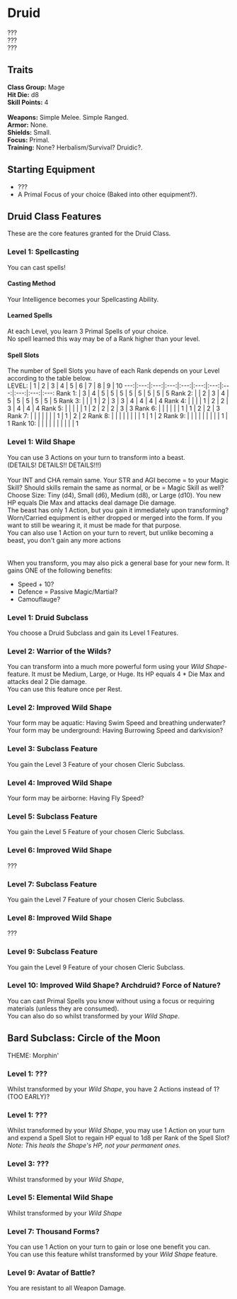 # Druid
??? <br>
??? <br>
??? <br>

## Traits
**Class Group:** Mage <br>
**Hit Die:** d8 <br>
**Skill Points:** 4 <br>
<br>
**Weapons:** Simple Melee. Simple Ranged. <br>
**Armor:** None. <br>
**Shields:** Small. <br>
**Focus:** Primal. <br>
**Training:** None? Herbalism/Survival? Druidic?. <br>

## Starting Equipment
+ ???
+ A Primal Focus of your choice (Baked into other equipment?).

## Druid Class Features
These are the core features granted for the Druid Class.

### Level 1: Spellcasting
You can cast spells!
#### Casting Method
Your Intelligence becomes your Spellcasting Ability.
#### Learned Spells
At each Level, you learn 3 Primal Spells of your choice. <br>
No spell learned this way may be of a Rank higher than your level.
#### Spell Slots
The number of Spell Slots you have of each Rank depends on your Level according to the table below. <br>
LEVEL: | 1 | 2 | 3 | 4 | 5 | 6 | 7 | 8 | 9 | 10 
---:|:---:|:---:|:---:|:---:|:---:|:---:|:---:|:---:|:---:|:---:
Rank 1: | 3 | 4 | 5 | 5 | 5 | 5 | 5 | 5 | 5 | 5 
Rank 2: | | 2 | 3 | 4 | 5 | 5 | 5 | 5 | 5 | 5
Rank 3: | | | 1 | 2 | 3 | 3 | 4 | 4 | 4 | 4
Rank 4: | | | | 1 | 2 | 2 | 3 | 4 | 4 | 4
Rank 5: | | | | | 1 | 2 | 2 | 2 | 3 | 3
Rank 6: | | | | | | 1 | 1 | 2 | 2 | 3
Rank 7: | | | | | | | 1 | 1 | 2 | 2 
Rank 8: | | | | | | | | 1 | 1 | 2
Rank 9: | | | | | | | | | 1 | 1
Rank 10: | | | | | | | | | | 1

### Level 1: Wild Shape
You can use 3 Actions on your turn to transform into a beast. <br>
(DETAILS! DETAILS!! DETAILS!!!)
<br><br>
Your INT and CHA remain same. Your STR and AGI become = to your Magic Skill? Should skills remain the same as normal, or be = Magic Skill as well? <br>
Choose Size: Tiny (d4), Small (d6), Medium (d8), or Large (d10). You new HP equals Die Max and attacks deal damage Die damage. <br>
The beast has only 1 Action, but you gain it immediately upon transforming? <br>
Worn/Carried equipment is either dropped or merged into the form. If you want to still be wearing it, it must be made for that purpose. <br>
You can also use 1 Action on your turn to revert, but unlike becoming a beast, you don't gain any more actions <br>
<br><br>
When you transform, you may also pick a general base for your new form. It gains ONE of the following benefits: <br>
+ Speed + 10?
+ Defence = Passive Magic/Martial?
+ Camouflauge?

### Level 1: Druid Subclass
You choose a Druid Subclass and gain its Level 1 Features.

### Level 2: Warrior of the Wilds?
You can transform into a much more powerful form using your *Wild Shape*-feature. It must be Medium, Large, or Huge. Its HP equals 4 * Die Max and attacks deal 2 Die damage. <br>
You can use this feature once per Rest.

### Level 2: Improved Wild Shape
Your form may be aquatic: Having Swim Speed and breathing underwater?
Your form may be underground: Having Burrowing Speed and darkvision?

### Level 3: Subclass Feature
You gain the Level 3 Feature of your chosen Cleric Subclass.

### Level 4: Improved Wild Shape
Your form may be airborne: Having Fly Speed?

### Level 5: Subclass Feature
You gain the Level 5 Feature of your chosen Cleric Subclass.

### Level 6: Improved Wild Shape
???

### Level 7: Subclass Feature
You gain the Level 7 Feature of your chosen Cleric Subclass.

### Level 8: Improved Wild Shape
???

### Level 9: Subclass Feature
You gain the Level 9 Feature of your chosen Cleric Subclass.

### Level 10: Improved Wild Shape? Archdruid? Force of Nature?
You can cast Primal Spells you know without using a focus or requiring materials (unless they are consumed). <br>
You can also do so whilst transformed by your *Wild Shape*.

## Bard Subclass: Circle of the Moon
THEME: Morphin'

### Level 1: ???
Whilst transformed by your *Wild Shape*, you have 2 Actions instead of 1? (TOO EARLY)?
### Level 1: ???
Whilst transformed by your *Wild Shape*, you may use 1 Action on your turn and expend a Spell Slot to regain HP equal to 1d8 per Rank of the Spell Slot?
*Note: This heals the Shape's HP, not your permanent ones.*

### Level 3: ???
Whilst transformed by your *Wild Shape*, 

### Level 5: Elemental Wild Shape
Whilst transformed by your *Wild Shape*

### Level 7: Thousand Forms?
You can use 1 Action on your turn to gain or lose one benefit you can. <br>
You can use this feature whilst transformed by your *Wild Shape* feature.

### Level 9: Avatar of Battle?
You are resistant to all Weapon Damage.